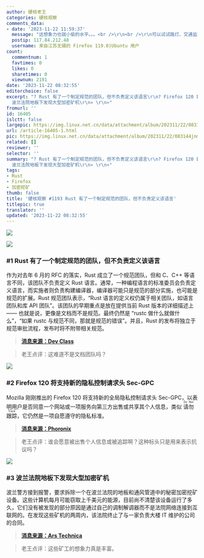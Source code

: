 ```yaml
---
author: 硬核老王
categories: 硬核观察
comments_data:
- date: '2023-11-22 11:59:37'
  message: "这想象力也就小偷的水平。。。<br />\r\n<br />\r\n可以试试路灯、交通监控、通信基站。。。<br />\r\n<br />\r\n所有用电设备分散的系统管控都很难。。。"
  postip: 117.84.212.48
  username: 来自江苏无锡的 Firefox 119.0|Ubuntu 用户
count:
  commentnum: 1
  favtimes: 0
  likes: 0
  sharetimes: 0
  viewnum: 2191
date: '2023-11-22 08:32:55'
editorchoice: false
excerpt: "? Rust 有了一个制定规范的团队，但不负责定义该语言\r\n? Firefox 120 将支持新的隐私控制请求头 Sec-GPC\r\n?
  波兰法院地板下发现大型加密矿机\r\n» \r\n»"
fromurl: ''
id: 16405
islctt: false
largepic: https://img.linux.net.cn/data/attachment/album/202311/22/083144jnmzsmlzmso8nddz.jpg
url: /article-16405-1.html
pic: https://img.linux.net.cn/data/attachment/album/202311/22/083144jnmzsmlzmso8nddz.jpg.thumb.jpg
related: []
reviewer: ''
selector: ''
summary: "? Rust 有了一个制定规范的团队，但不负责定义该语言\r\n? Firefox 120 将支持新的隐私控制请求头 Sec-GPC\r\n?
  波兰法院地板下发现大型加密矿机\r\n» \r\n»"
tags:
- Rust
- Firefox
- 加密挖矿
thumb: false
title: '硬核观察 #1193 Rust 有了一个制定规范的团队，但不负责定义该语言'
titlepic: true
translator: ''
updated: '2023-11-22 08:32:55'
---
```


![](https://img.linux.net.cn/data/attachment/album/202311/22/083144jnmzsmlzmso8nddz.jpg)


![](https://img.linux.net.cn/data/attachment/album/202311/22/083204gm4efkaz5148zquf.png)


### #1 Rust 有了一个制定规范的团队，但不负责定义该语言


作为对去年 6 月的 RFC 的落实，Rust 成立了一个规范团队，但和 C、C++ 等语言不同，该团队不负责定义 Rust 语言。通常，一种编程语言的标准委员会负责定义语言，而实施者则负责构建编译器，编译器可能只是规范的部分实施，也可能是规范的扩展。Rust 规范团队表示，“Rust 语言的定义权仍属于相关团队，如语言团队和库 API 团队”。该团队的早期重点是放在提供当前 Rust 版本的详细描述上 —— 也就是说，更像是文档而不是规范。最终仍然是 “rustc 做什么就做什么”，“如果 rustc 与规范不同，那就是规范的错误”。并且，Rust 的发布将独立于规范审批流程，发布时将不附带相关规范。



> 
> **[消息来源：Dev Class](https://devclass.com/2023/11/17/rust-now-has-a-specification-team-but-it-will-not-define-the-language/)**
> 
> 
> 



> 
> 老王点评：这难道不是文档团队吗？
> 
> 
> 


![](https://img.linux.net.cn/data/attachment/album/202311/22/083217ays172y5j7kh1jks.png)


### #2 Firefox 120 将支持新的隐私控制请求头 Sec-GPC


Mozilla 刚刚推出的 Firefox 120 将支持新的全局隐私控制请求头 Sec-GPC，以表明用户是否同意一个网站或一项服务向第三方出售或共享其个人信息，类似 <ruby> 请勿跟踪 <rt>  Do Not Track </rt></ruby>，它仍然是一项自愿遵守的隐私标准。



> 
> **[消息来源：Phoronix](https://www.phoronix.com/news/Firefox-120-Available)**
> 
> 
> 



> 
> 老王点评：谁会愿意被出售个人信息或被追踪啊？这种标头只是用来表示抗议吗？
> 
> 
> 


![](https://img.linux.net.cn/data/attachment/album/202311/22/083232jn4p1796yn666fpf.png)


### #3 波兰法院地板下发现大型加密矿机


波兰警方接到报警，要求拆除一个在波兰法院的地板和通风管道中的秘密加密挖矿设备。这些计算机每月可能窃取上千美元的能源，目前尚不清楚该设备运行了多久，它们没有被发现的部分原因是通过自己的调制解调器而不是法院网络连接到互联网的。在发现这些矿机的两周内，该法院终止了与一家负责大楼 IT 维护的公司的合同。



> 
> **[消息来源：Ars Technica](https://arstechnica.com/tech-policy/2023/11/secret-cryptomining-rig-found-hidden-in-the-floors-of-a-polish-court/)**
> 
> 
> 



> 
> 老王点评：这些矿工的想象力真是丰富。
> 
> 
>